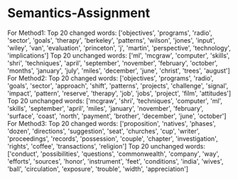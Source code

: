 # Semantics-Assignment

For Method1:
Top 20 changed words:
['objectives', 'programs', 'radio', 'sector', 'goals', 'therapy', 'berkeley', 'patterns', 'wilson', 'jones', 'input', 'wiley', 'van', 'evaluation', 'princeton', 'j', 'martin', 'perspective', 'technology', 'implications']
Top 20 unchanged words:
['ml', 'mcgraw', 'computer', 'skills', 'shri', 'techniques', 'april', 'september', 'november', 'february', 'october', 'months', 'january', 'july', 'miles', 'december', 'june', 'christ', 'trees', 'august']
For Method2:
Top 20 changed words:
['objectives', 'programs', 'radio', 'goals', 'sector', 'approach', 'shift', 'patterns', 'projects', 'challenge', 'signal', 'impact', 'pattern', 'reserve', 'therapy', 'job', 'jobs', 'project', 'film', 'attitudes']
Top 20 unchanged words:
['mcgraw', 'shri', 'techniques', 'computer', 'ml', 'skills', 'september', 'april', 'miles', 'january', 'november', 'february', 'surface', 'coast', 'north', 'payment', 'brother', 'december', 'june', 'october']
For Method3:
Top 20 changed words:
['proposition', 'natives', 'phases', 'dozen', 'directions', 'suggestion', 'seat', 'churches', 'cup', 'writer', 'proceedings', 'records', 'possession', 'couple', 'chapter', 'investigation', 'rights', 'coffee', 'transactions', 'religion']
Top 20 unchanged words:
['conduct', 'possibilities', 'questions', 'commonwealth', 'company', 'way', 'efforts', 'sources', 'honor', 'instrument', 'feet', 'conditions', 'india', 'wives', 'ball', 'circulation', 'exposure', 'trouble', 'width', 'appreciation']
